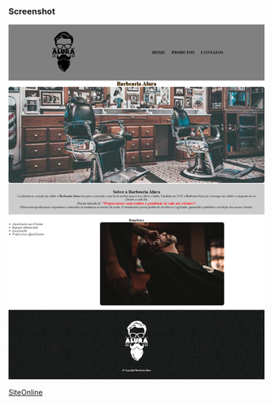 ### Screenshot

![](./Barbearia%20Alura%20-%20oanthonyg.github.io.png)

[SiteOnline](https://oanthonyg.github.io/Projeto-Barbearia_Alura/) 
